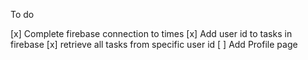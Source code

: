 To do

[x] Complete firebase connection to times
[x] Add user id to tasks in firebase
[x] retrieve all tasks from specific user id
[ ] Add Profile page